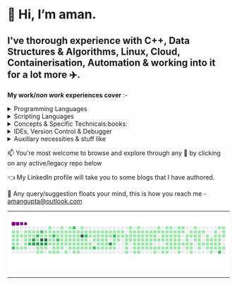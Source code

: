 👋 Hi, __I’m aman.__ 
=============

I've thorough experience with C++, Data Structures & Algorithms, Linux, Cloud, Containerisation, Automation & working into it for a lot more :airplane:. 
---------------

__My work/*non work* experiences cover__ :-


<details>
    <summary>Programming Languages</summary>
        <p>
            :star2:  C++ <br />
            :star2:  STL <br />
            :heavy_check_mark:  C</p>
</details>
 
<details>
    <summary>Scripting Languages</summary>
        <p>
            :heavy_check_mark:  Python<br />
            :heavy_check_mark:  NodeJS <br />
            :heavy_check_mark:  bash <br />
            :heavy_check_mark:  awk <br /> 
            :heavy_check_mark:  sed 
        </p>
</details>

<details>
    <summary>Concepts & Specific Technicals:books: </summary>
        <p>
            :star2:  Data Structure & Algorithms <br />
            :star:  Design Patterns <br />
            :star2:  Operating system concepts <br /> 
            :star:  Concurrent programming<br /> 
            :star2:  Containerisation<br /> 
            :star2:  Cloud computing concepts
        </p>
</details>

<details>
    <summary>IDEs, Version Control & Debugger</summary>
        <p>
            :star2:  gvim <br />
            :star2:  MS Visual Code <br /> 
            :heavy_check_mark:  MS Visual Studio C <br /> 
            :star:  git/bitbucket <br /> 
            :star2:  GDB 
        </p>
</details>

<details>
    <summary>Auxillary necessities & stuff like</summary>
        <p>
            :star2:  AWS: EC2, ELB, ROUTE53, ECR, ADLM, S3, IAM, awscli-v1&v2 <br />
            :heavy_check_mark:  Amazon-linux2, Ubuntu <br />
            :heavy_check_mark:  Docker :heavy_plus_sign: Kubernetes <br />
            :heavy_check_mark:  MongoDB, Postgresql, Redis  <br />
            :heavy_check_mark:  Nginx  <br />
            :heavy_check_mark:  Jenkins  <br />
            :heavy_check_mark:  JIRA  <br />
            :star2:  Technical documentation
        </p>
</details>


📫 You're most welcome to browse and explore through any :notebook: by clicking on any active/legacy repo below

:point_left: My LinkedIn profile will take you to some blogs that I have authored.

👀 Any query/suggestion floats your mind, this is how you reach me - amangupta@outlook.com

<!---
1aman1/1aman1 is a ✨ special ✨ repository because its `README.md` (this file) appears on your GitHub profile.
You can click the Preview link to take a look at your changes.
--->
****

![snake gif](https://github.com/1aman1/1aman1/blob/main/utils/github-contribution-grid-snake.gif)

****